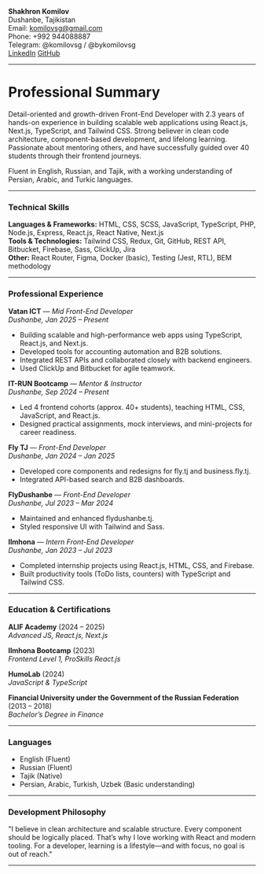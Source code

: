 **Shakhron Komilov**  
Dushanbe, Tajikistan  
Email: komilovsg@gmail.com  
Phone: +992 944088887  
Telegram: @komilovsg / @bykomilovsg  
<a href="https://www.linkedin.com/in/komilovsg">LinkedIn</a>
<a href="https://github.com/komilovsg">GitHub</a>

---

<h1>Professional Summary</h1>

Detail-oriented and growth-driven Front-End Developer with 2.3 years of hands-on experience in building scalable web applications using React.js, Next.js, TypeScript, and Tailwind CSS. Strong believer in clean code architecture, component-based development, and lifelong learning. Passionate about mentoring others, and have successfully guided over 40 students through their frontend journeys.

Fluent in English, Russian, and Tajik, with a working understanding of Persian, Arabic, and Turkic languages.

---

### Technical Skills

**Languages & Frameworks:** HTML, CSS, SCSS, JavaScript, TypeScript, PHP, Node.js, Express, React.js, React Native, Next.js  
**Tools & Technologies:** Tailwind CSS, Redux, Git, GitHub, REST API, Bitbucket, Firebase, Sass, ClickUp, Jira  
**Other:** React Router, Figma, Docker (basic), Testing (Jest, RTL), BEM methodology

---

### Professional Experience

**Vatan ICT** — *Mid Front-End Developer*  
*Dushanbe, Jan 2025 – Present*
- Building scalable and high-performance web apps using TypeScript, React.js, and Next.js.
- Developed tools for accounting automation and B2B solutions.
- Integrated REST APIs and collaborated closely with backend engineers.
- Used ClickUp and Bitbucket for agile teamwork.

**IT-RUN Bootcamp** — *Mentor & Instructor*  
*Dushanbe, Sep 2024 – Present*
- Led 4 frontend cohorts (approx. 40+ students), teaching HTML, CSS, JavaScript, and React.js.
- Designed practical assignments, mock interviews, and mini-projects for career readiness.

**Fly TJ** — *Front-End Developer*  
*Dushanbe, Jan 2024 – Jan 2025*
- Developed core components and redesigns for fly.tj and business.fly.tj.
- Integrated API-based search and B2B dashboards.

**FlyDushanbe** — *Front-End Developer*  
*Dushanbe, Jul 2023 – Mar 2024*
- Maintained and enhanced flydushanbe.tj.
- Styled responsive UI with Tailwind and Sass.

**Ilmhona** — *Intern Front-End Developer*  
*Dushanbe, Jan 2023 – Jul 2023*
- Completed internship projects using React.js, HTML, CSS, and Firebase.
- Built productivity tools (ToDo lists, counters) with TypeScript and Tailwind CSS.

---

### Education & Certifications

**ALIF Academy** (2024 – 2025)  
*Advanced JS, React.js, Next.js*

**Ilmhona Bootcamp** (2023)  
*Frontend Level 1, ProSkills React.js*

**HumoLab** (2024)  
*JavaScript & TypeScript*

**Financial University under the Government of the Russian Federation** (2013 – 2018)  
*Bachelor’s Degree in Finance*

---

### Languages

- English (Fluent)
- Russian (Fluent)
- Tajik (Native)
- Persian, Arabic, Turkish, Uzbek (Basic understanding)

---

### Development Philosophy

"I believe in clean architecture and scalable structure. Every component should be logically placed. That’s why I love working with React and modern tooling. For a developer, learning is a lifestyle—and with focus, no goal is out of reach."

---


